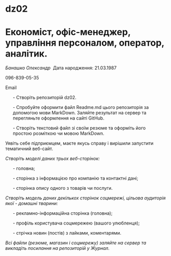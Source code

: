 # dz02
<h1>Економіст, офіс-менеджер, управління персоналом, оператор, аналітик.</h1>

*Банашко Олександр* 
Дата народження: 21.03.1987
<p>096-839-05-35 <a href="tel:+380968390535"></a></p>
<p>Email<a href="nasim610890@gmail.com."></a>

<ul>-	Створіть репозиторій dz02.</ul>
<ul>-	Спробуйте оформити файл Readme.md цього репозиторія за допомогою мови MarkDown. Заляйте результат на сервер та перегляньте оформлення на сайті GitHub.</ul>
<ul>-	Створіть текстовий файл зі своїм резюме та оформіть його простою розміткою чи мовою MarkDown.
</ul>

Уявіть себе підприємцем, маєте якусь справу і вирішили запустити тематичний веб-сайт.
*<p>Створіть моделі даних трьох веб-сторінок:</p>*
<ul>-	головна;</ul> 
<ul>-	сторінка з інформацією про компанію та контактні дані;</ul>
<ul>-	сторінка опису одного з товарів чи послуги.</ul>

*Створіть модель даних декількох сторінок соцмережі, цільова аудиторія якої - домашні тварини:*
<ul>-	рекламно-інформаційна сторінка (головна);</ul>
<ul>-	профіль користувача соцмережею (вашого улюбленця);</ul>
<ul>-	стрічка новин (постів) з лайками, коментарями.</ul>

*Всі файли (резюме, магазин і соцмережу) заляйте на сервер та викладіть посилання на репозиторій у Журнал.*
